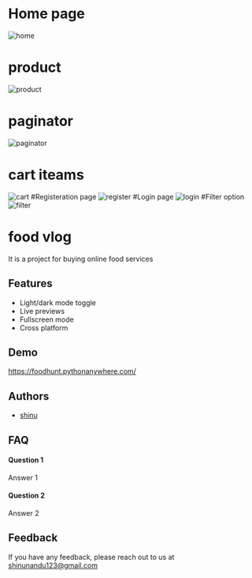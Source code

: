 # Home page
![home](https://user-images.githubusercontent.com/115803782/211748837-f4b3704d-8eae-4f34-960c-ebba9394e7c9.png)
# product 
![product](https://user-images.githubusercontent.com/115803782/211749191-57f39050-fbe1-458e-8398-78cd3157a4f0.png)
# paginator 
![paginator](https://user-images.githubusercontent.com/115803782/211749383-483da1b4-4ca9-40c9-ab33-136cd1166ea3.png)
# cart iteams
![cart](https://user-images.githubusercontent.com/115803782/211749610-49a263b3-a7cf-4158-a0f7-8fd3c24d96b4.png)
#Registeration page
![register](https://user-images.githubusercontent.com/115803782/211749700-f6f92efe-b9d6-43f3-8498-273019a42b8a.png)
#Login page
![login](https://user-images.githubusercontent.com/115803782/211749792-bd0ad90c-e6bc-44d8-89b8-fecb9a3e7392.png)
#Filter option
![filter](https://user-images.githubusercontent.com/115803782/211749857-33feae77-0b2c-48fe-903c-a390c5f6213e.png)

# food vlog

It is a project for buying online food services


## Features

- Light/dark mode toggle
- Live previews
- Fullscreen mode
- Cross platform


## Demo

https://foodhunt.pythonanywhere.com/


## Authors

- [shinu](https://www.github.com/shinu11)


## FAQ

#### Question 1

Answer 1

#### Question 2

Answer 2


## Feedback

If you have any feedback, please reach out to us at shinunandu123@gmail.com


